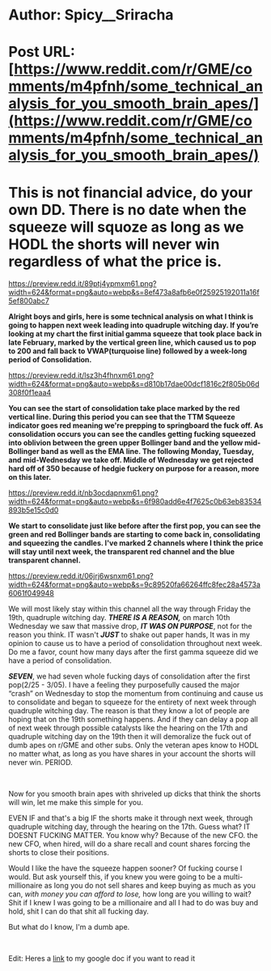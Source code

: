 # Author: Spicy__Sriracha
# Post URL: [https://www.reddit.com/r/GME/comments/m4pfnh/some_technical_analysis_for_you_smooth_brain_apes/](https://www.reddit.com/r/GME/comments/m4pfnh/some_technical_analysis_for_you_smooth_brain_apes/)


# This is not financial advice, do your own DD. There is no date when the squeeze will squoze as long as we HODL the shorts will never win regardless of what the price is.

https://preview.redd.it/89ptj4ypmxm61.png?width=624&format=png&auto=webp&s=8ef473a8afb6e0f25925192011a16f5ef800abc7

**Alright boys and girls, here is some technical analysis on what I think is going to happen next week leading into quadruple witching day. If you’re looking at my chart the first initial gamma squeeze that took place back in late February, marked by the vertical green line, which caused us to pop to 200 and fall back to VWAP(turquoise line) followed by a week-long period of Consolidation.**

https://preview.redd.it/lsz3h4fhnxm61.png?width=624&format=png&auto=webp&s=d810b17dae00dcf1816c2f805b06d308f0f1eaa4

**You can see the start of consolidation take place marked by the red vertical line. During this period you can see that the TTM Squeeze indicator goes red meaning we're prepping to springboard the fuck off. As consolidation occurs you can see the candles getting fucking squeezed into oblivion between the green upper Bollinger band and the yellow mid-Bollinger band as well as the EMA line. The following Monday, Tuesday, and mid-Wednesday we take off. Middle of Wednesday we get rejected hard off of 350 because of hedgie fuckery on purpose for a reason, more on this later.**

https://preview.redd.it/nb3ocdapnxm61.png?width=624&format=png&auto=webp&s=6f980add6e4f7625c0b63eb83534893b5e15c0d0

**We start to consolidate just like before after the first pop, you can see the green and red Bollinger bands are starting to come back in, consolidating and squeezing the candles. I've marked 2 channels where I think the price will stay until next week, the transparent red channel and the blue transparent channel.**

https://preview.redd.it/06jrj6wsnxm61.png?width=624&format=png&auto=webp&s=9c89520fa66264ffc8fec28a4573a6061f049948

We will most likely stay within this channel all the way through Friday the 19th, quadruple witching day. ***THERE IS A REASON,*** on march 10th Wednesday we saw that massive drop, ***IT WAS ON PURPOSE***, not for the reason you think. IT wasn't ***JUST*** to shake out paper hands, It was in my opinion to cause us to have a period of consolidation throughout next week. Do me a favor, count how many days after the first gamma squeeze did we have a period of consolidation.

***SEVEN***, we had seven whole fucking days of consolidation after the first pop(2/25 - 3/05). I have a feeling they purposefully caused the major “crash” on Wednesday to stop the momentum from continuing and cause us to consolidate and began to squeeze for the entirety of next week through quadruple witching day. The reason is that they know a lot of people are hoping that on the 19th something happens. And if they can delay a pop all of next week through possible catalysts like the hearing on the 17th and quadruple witching day on the 19th then it will demoralize the fuck out of dumb apes on r/GME and other subs. Only the veteran apes know to HODL no matter what, as long as you have shares in your account the shorts will never win. PERIOD.

&#x200B;

Now for you smooth brain apes with shriveled up dicks that think the shorts will win, let me make this simple for you.

EVEN IF and that's a big IF the shorts make it through next week, through quadruple witching day, through the hearing on the 17th. Guess what? IT DOESNT FUCKING MATTER. You know why? Because of the new CFO. the new CFO, when hired, will do a share recall and count shares forcing the shorts to close their positions.

Would I like the have the squeeze happen sooner? Of fucking course I would. But ask yourself this, if you knew you were going to be a multi-millionaire as long you do not sell shares and keep buying as much as you can, *with money you can afford to lose,* how long are you willing to wait? Shit if I knew I was going to be a millionaire and all I had to do was buy and hold, shit I can do that shit all fucking day.

But what do I know, I'm a dumb ape.

&#x200B;

Edit: Heres a [link](https://docs.google.com/document/d/1SXYt5tNVMFA6n7uel6ZONBnwM8CmIPnkZlIPTjrODlo/edit?usp=sharing) to my google doc if you want to read it